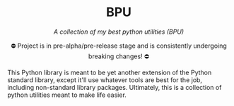<div align=center>

# BPU

*A collection of my best python utilities (BPU)*

⛔️ Project is in pre-alpha/pre-release stage and is consistently undergoing breaking changes! ⛔️

</div>

This Python library is meant to be yet another extension of the Python standard library, except it'll use whatever tools are best for the job, including non-standard library packages. Ultimately, this is a collection of python utilities meant to make life easier.
